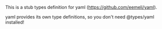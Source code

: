 This is a stub types definition for yaml (https://github.com/eemeli/yaml).

yaml provides its own type definitions, so you don't need @types/yaml installed!
